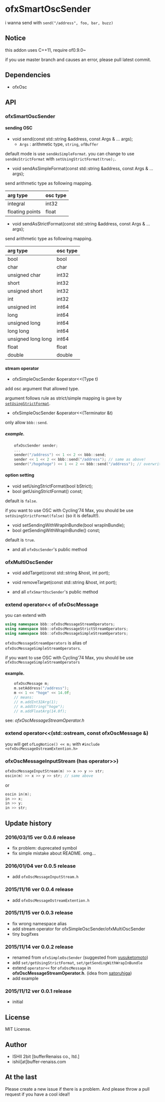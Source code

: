# ofxSmartOscSender

i wanna send with `send("/address", foo, bar, buzz)`

## Notice

this addon uses C++11, require of0.9.0~

if you use master branch and causes an error, please pull latest commit.

## Dependencies

* ofxOsc

## API

### ofxSmartOscSender

#### sending OSC

* void send(const std::string &address, const Args & ... args);
	* `Args` : arithmetic type, `string`, `ofBuffer`

default mode is use `sendAsSimpleFormat`.
you can change to use `sendAsStrictFormat` with `setUsingStrictFormat(true);`.

* void sendAsSimpleFormat(const std::string &address, const Args & ... args);

send arithmetic type as following mapping.

| arg type        | osc type |
|:----            |:----     |
| integral        | int32    |
| floating points | float    |

* void sendAsStrictFormat(const std::string &address, const Args & ... args);

send arithmetic type as following mapping.

| arg type           | osc type |
|:----               |:----     |
| bool               | bool     |
| char               | char     |
| unsigned char      | int32    |
| short              | int32    |
| unsigned short     | int32    |
| int                | int32    |
| unsigned int       | int64    |
| long               | int64    |
| unsigned long      | int64    |
| long long          | int64    |
| unsigned long long | int64    |
| float              | float    |
| double             | double   |

#### stream operator

* ofxSimpleOscSender &operator<<(Type t)

add osc argument that allowed type.

argument follows rule as strict/simple mapping is gave by [`setUsingStrictFormat`](#option_setting).

* ofxSimpleOscSender &operator<<(Terminator &t)

only allow `bbb::send`.

##### example.

```cpp
	ofxOscSender sender;
	...
	sender("/address") << 1 << 2 << bbb::send;
	sender << 1 << 2 << bbb::send("/address"); // same as above!
	sender("/hogehoge") << 1 << 2 << bbb::send("/address"); // overwrite address with argument of send. so, same as above!
```

#### <a name="option_setting">option setting</a>

* void setUsingStrictFormat(bool bStrict);
* bool getUsingStrictFormat() const;

default is `false`.

if you want to use OSC with Cycling'74 Max, you should be use `setUsingStrictFormat(false)` (so it is default!).

* void setSendingWithWrapInBundle(bool wrapInBundle);
* bool getSendingWithWrapInBundle() const;

default is `true`.

* and all `ofxOscSender`'s public method

### ofxMultiOscSender

* void addTarget(const std::string &host, int port);
* void removeTarget(const std::string &host, int port);

* and all `ofxSmartOscSender`'s public method

### extend operator<< of ofxOscMessage

you can extend with

```cpp
using namespace bbb::ofxOscMessageStreamOperators;
using namespace bbb::ofxOscMessageStrictStreamOperators;
using namespace bbb::ofxOscMessageSimpleStreamOperators;
```

`ofxOscMessageStreamOperators` is alias of `ofxOscMessageSimpleStreamOperators`.

if you want to use OSC with Cycling'74 Max, you should be use `ofxOscMessageSimpleStreamOperators`

#### example.

```cpp
	ofxOscMessage m;
	m.setAddress("/address");
	m << 1 << "hoge" << 14.0f;
	// means:
	// m.addInt32Arg(1);
	// m.addString("hoge");
	// m.addFloatArg(14.0f);
```

see: *ofxOscMessageStreamOperator.h*

### extend operator<<(std::ostream, const ofxOscMessage &)

you will get `ofLogNotice() << m;` with `#include <ofxOscMessageOstreamExtention.h>`

### ofxOscMessageInputStream (has operator>>)

```cpp
ofxOscMessageInputStream(m) >> x >> y >> str;
oscin(m) >> x >> y >> str; // same above
```

or

```cpp
oscin in(m);
in >> x;
in >> y;
in >> str;
```

## Update history

### 2016/03/15 ver 0.0.6 release

* fix problem: duprecated symbol
* fix simple mistake about README. omg...

### 2016/01/04 ver 0.0.5 release

* add `ofxOscMessageInputStream.h`

### 2015/11/16 ver 0.0.4 release

* add `ofxOscMessageOstreamExtention.h`

### 2015/11/15 ver 0.0.3 release

* fix wrong namespace alias
* add stream operator for ofxSimpleOscSender/ofxMultiOscSender
* tiny bugifxes

### 2015/11/14 ver 0.0.2 release

* renamed from `ofxSimpleOscSender` (suggested from [yusuketomoto](https://github.com/yusuketomoto))
* add `set/getUsingStrictFormat`, `set/getSendingWithWrapInBundle`
* extend `operator<<` for `ofxOscMessage` in **ofxOscMessageStreamOperator.h**. (idea from [satoruhiga](https://github.com/satoruhiga))
* add example

### 2015/11/12 ver 0.0.1 release

* initial

## License

MIT License.

## Author

* ISHII 2bit [bufferRenaiss co., ltd.]
* ishii[at]buffer-renaiss.com

## At the last

Please create a new issue if there is a problem.
And please throw a pull request if you have a cool idea!!
